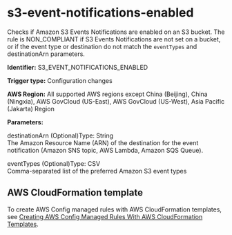 # s3\-event\-notifications\-enabled<a name="s3-event-notifications-enabled"></a>

Checks if Amazon S3 Events Notifications are enabled on an S3 bucket\. The rule is NON\_COMPLIANT if S3 Events Notifications are not set on a bucket, or if the event type or destination do not match the `eventTypes` and destinationArn parameters\. 

**Identifier:** S3\_EVENT\_NOTIFICATIONS\_ENABLED

**Trigger type:** Configuration changes

**AWS Region:** All supported AWS regions except China \(Beijing\), China \(Ningxia\), AWS GovCloud \(US\-East\), AWS GovCloud \(US\-West\), Asia Pacific \(Jakarta\) Region

**Parameters:**

destinationArn \(Optional\)Type: String  
The Amazon Resource Name \(ARN\) of the destination for the event notification \(Amazon SNS topic, AWS Lambda, Amazon SQS Queue\)\.

eventTypes \(Optional\)Type: CSV  
Comma\-separated list of the preferred Amazon S3 event types

## AWS CloudFormation template<a name="w79aac11c32c17b9d505c15"></a>

To create AWS Config managed rules with AWS CloudFormation templates, see [Creating AWS Config Managed Rules With AWS CloudFormation Templates](aws-config-managed-rules-cloudformation-templates.md)\.